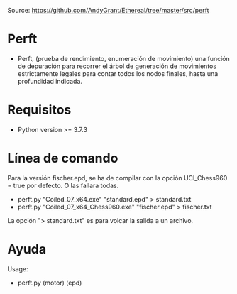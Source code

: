 Source: https://github.com/AndyGrant/Ethereal/tree/master/src/perft

# Perft
* Perft, (prueba de rendimiento, enumeración de movimiento) una función de depuración para recorrer el árbol de generación de movimientos estrictamente legales para contar todos los nodos finales, hasta una profundidad indicada.


# Requisitos
* Python version >= 3.7.3


# Línea de comando
Para la versión fischer.epd, se ha de compilar con la opción UCI_Chess960 = true por defecto. O las fallara todas.
* perft.py "Coiled_07_x64.exe" "standard.epd" > standard.txt
* perft.py "Coiled_07_x64_Chess960.exe" "fischer.epd" > fischer.txt

La opción "> standard.txt" es para volcar la salida a un archivo.


# Ayuda
Usage:
* perft.py (motor) (epd)

